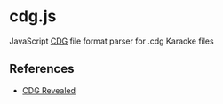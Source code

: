 cdg.js
======

JavaScript [CDG](http://en.wikipedia.org/wiki/CD%2BG) file format parser for .cdg Karaoke files

## References

 - [CDG Revealed](http://jbum.com/cdg_revealed.html)
